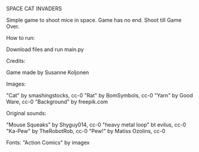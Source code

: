 SPACE CAT INVADERS

Simple game to shoot mice in space. Game has no end. Shoot till Game Over.

How to run:

Download files and run main.py

Credits:

Game made by Susanne Koljonen

Images:

"Cat" by smashingstocks, cc-0
"Rat" by BomSymbols, cc-0
"Yarn" by Good Ware, cc-0
"Background" by freepik.com

Original sounds:

"Mouse Squeaks" by Shyguy014, cc-0
"heavy metal loop" bt evilus, cc-0
"Ka-Pew" by TheRobotRob, cc-0
"Pew!" by Matiss Ozolins, cc-0

Fonts:
"Action Comics" by imagex